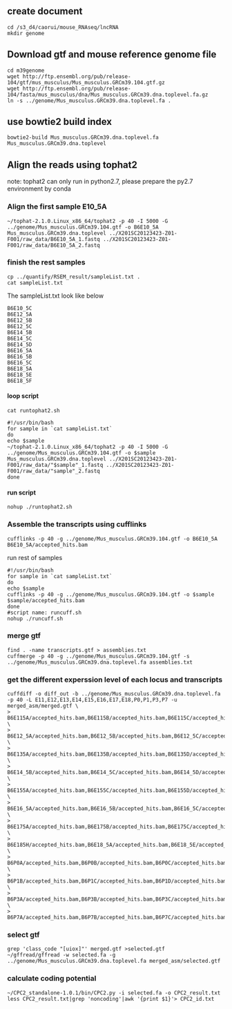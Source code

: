 ## create document
```
cd /s3_d4/caorui/mouse_RNAseq/lncRNA
mkdir genome
```
## Download gtf and mouse reference genome file 
```
cd m39genome
wget http://ftp.ensembl.org/pub/release-104/gtf/mus_musculus/Mus_musculus.GRCm39.104.gtf.gz
wget http://ftp.ensembl.org/pub/release-104/fasta/mus_musculus/dna/Mus_musculus.GRCm39.dna.toplevel.fa.gz
ln -s ../genome/Mus_musculus.GRCm39.dna.toplevel.fa .
```

## use bowtie2 build index 
```bowtie2-build Mus_musculus.GRCm39.dna.toplevel.fa Mus_musculus.GRCm39.dna.toplevel```
## Align the reads using tophat2
note: tophat2 can only run in python2.7, please prepare the py2.7 environment by conda
### Align the first sample E10_5A
```~/tophat-2.1.0.Linux_x86_64/tophat2 -p 40 -I 5000 -G ../genome/Mus_musculus.GRCm39.104.gtf -o B6E10_5A Mus_musculus.GRCm39.dna.toplevel ../X201SC20123423-Z01-F001/raw_data/B6E10_5A_1.fastq ../X201SC20123423-Z01-F001/raw_data/B6E10_5A_2.fastq```
### finish the rest samples
``` 
cp ../quantify/RSEM_result/sampleList.txt .
cat sampleList.txt
```
The sampleList.txt look like below
```
B6E10_5C
B6E12_5A
B6E12_5B
B6E12_5C
B6E14_5B
B6E14_5C
B6E14_5D
B6E16_5A
B6E16_5B
B6E16_5C
B6E18_5A
B6E18_5E
B6E18_5F
```

#### loop script 
```
cat runtophat2.sh
```
```
#!/usr/bin/bash
for sample in `cat sampleList.txt`
do
echo $sample
~/tophat-2.1.0.Linux_x86_64/tophat2 -p 40 -I 5000 -G ../genome/Mus_musculus.GRCm39.104.gtf -o $sample Mus_musculus.GRCm39.dna.toplevel ../X201SC20123423-Z01-F001/raw_data/"$sample"_1.fastq ../X201SC20123423-Z01-F001/raw_data/"sample"_2.fastq
done
```
#### run script
```
nohup ./runtophat2.sh 
```
### Assemble the transcripts using cufflinks
```
cufflinks -p 40 -g ../genome/Mus_musculus.GRCm39.104.gtf -o B6E10_5A B6E10_5A/accepted_hits.bam 
```
run rest of samples

```
#!/usr/bin/bash
for sample in `cat sampleList.txt`
do
echo $sample
cufflinks -p 40 -g ../genome/Mus_musculus.GRCm39.104.gtf -o $sample $sample/accepted_hits.bam
done
#script name: runcuff.sh
nohup ./runcuff.sh 
```

### merge gtf
```
find . -name transcripts.gtf > assemblies.txt
cuffmerge -p 40 -g ../genome/Mus_musculus.GRCm39.104.gtf -s ../genome/Mus_musculus.GRCm39.dna.toplevel.fa assemblies.txt  

```
### get the different experssion level of each locus and transcripts
```
cuffdiff -o diff_out -b ../genome/Mus_musculus.GRCm39.dna.toplevel.fa -p 40 -L E11,E12,E13,E14,E15,E16,E17,E18,P0,P1,P3,P7 -u merged_asm/merged.gtf \ 
> B6E115A/accepted_hits.bam,B6E115B/accepted_hits.bam,B6E115C/accepted_hits.bam \
> B6E12_5A/accepted_hits.bam,B6E12_5B/accepted_hits.bam,B6E12_5C/accepted_hits.bam \
> B6E135A/accepted_hits.bam,B6E135B/accepted_hits.bam,B6E135D/accepted_hits.bam \
> B6E14_5B/accepted_hits.bam,B6E14_5C/accepted_hits.bam,B6E14_5D/accepted_hits.bam \
> B6E155A/accepted_hits.bam,B6E155C/accepted_hits.bam,B6E155D/accepted_hits.bam \
> B6E16_5A/accepted_hits.bam,B6E16_5B/accepted_hits.bam,B6E16_5C/accepted_hits.bam \
> B6E175A/accepted_hits.bam,B6E175B/accepted_hits.bam,B6E175C/accepted_hits.bam \
> B6E185H/accepted_hits.bam,B6E18_5A/accepted_hits.bam,B6E18_5E/accepted_hits.bam \
> B6P0A/accepted_hits.bam,B6P0B/accepted_hits.bam,B6P0C/accepted_hits.bam \
> B6P1B/accepted_hits.bam,B6P1C/accepted_hits.bam,B6P1D/accepted_hits.bam \
> B6P3A/accepted_hits.bam,B6P3B/accepted_hits.bam,B6P3C/accepted_hits.bam \
> B6P7A/accepted_hits.bam,B6P7B/accepted_hits.bam,B6P7C/accepted_hits.bam
```

### select gtf 
```
grep 'class_code "[uiox]"' merged.gtf >selected.gtf
~/gffread/gffread -w selected.fa -g ../genome/Mus_musculus.GRCm39.dna.toplevel.fa merged_asm/selected.gtf
```
### calculate coding potential

```
~/CPC2_standalone-1.0.1/bin/CPC2.py -i selected.fa -o CPC2_result.txt
less CPC2_result.txt|grep 'noncoding'|awk '{print $1}'> CPC2_id.txt
```
